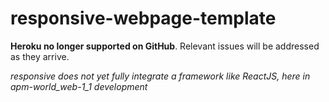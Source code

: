 # responsive-webpage-template
**Heroku no longer supported on GitHub**. Relevant issues will be addressed as they arrive.

_responsive does not yet fully integrate a framework like ReactJS, here in apm-world_web-1_1 development_
